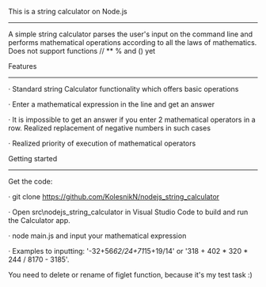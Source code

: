 This is a string calculator on Node.js
___
A simple string calculator parses the user's input on the command line and performs mathematical operations according to all the laws of mathematics.
Does not support functions // ** % and () yet

Features
___
· Standard string Calculator functionality which offers basic operations

· Enter a mathematical expression in the line and get an answer

· It is impossible to get an answer if you enter 2 mathematical operators in a row. Realized replacement of negative numbers in such cases

· Realized priority of execution of mathematical operators 

Getting started
___
Get the code:

· git clone https://github.com/KolesnikN/nodejs_string_calculator

· Open src\nodejs_string_calculator in Visual Studio Code to build and run the Calculator app.

· node main.js and input your mathematical expression

· Examples to inputting: '-32+56*62/24+71*15+19/14' or '318 + 402 * 320 * 244 / 8170 - 3185'.

You need to delete or rename of figlet function, because it's my test task :)
